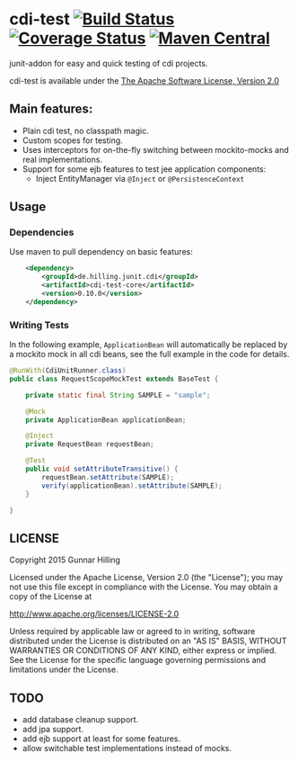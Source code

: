 cdi-test [![Build Status](https://travis-ci.org/guhilling/cdi-test.svg?branch=master)](https://travis-ci.org/guhilling/cdi-test) [![Coverage Status](https://coveralls.io/repos/guhilling/cdi-test/badge.svg)](https://coveralls.io/r/guhilling/cdi-test) [![Maven Central](https://maven-badges.herokuapp.com/maven-central/de.hilling.junit.cdi/cdi-test/badge.svg)](https://maven-badges.herokuapp.com/maven-central/de.hilling.junit.cdi/cdi-test)
========

junit-addon for easy and quick testing of cdi projects.

cdi-test is available under the [The Apache Software License, Version 2.0](http://www.apache.org/licenses/LICENSE-2.0.txt)


## Main features:

* Plain cdi test, no classpath magic.
* Custom scopes for testing.
* Uses interceptors for on-the-fly switching between mockito-mocks and real implementations.
* Support for some ejb features to test jee application components:
    * Inject EntityManager via ``@Inject`` or ``@PersistenceContext``

## Usage

### Dependencies

Use maven to pull dependency on basic features:

```xml
    <dependency>
        <groupId>de.hilling.junit.cdi</groupId>
        <artifactId>cdi-test-core</artifactId>
        <version>0.10.0</version>
    </dependency>
```

### Writing Tests

In the following example, `ApplicationBean` will automatically be replaced by a mockito mock in all cdi
beans, see the full example in the code for details.

```java
@RunWith(CdiUnitRunner.class)
public class RequestScopeMockTest extends BaseTest {

    private static final String SAMPLE = "sample";

    @Mock
    private ApplicationBean applicationBean;

    @Inject
    private RequestBean requestBean;

    @Test
    public void setAttributeTransitive() {
        requestBean.setAttribute(SAMPLE);
        verify(applicationBean).setAttribute(SAMPLE);
    }

}

```

## LICENSE

 Copyright 2015 Gunnar Hilling

   Licensed under the Apache License, Version 2.0 (the "License");
   you may not use this file except in compliance with the License.
   You may obtain a copy of the License at

   http://www.apache.org/licenses/LICENSE-2.0

   Unless required by applicable law or agreed to in writing, software
   distributed under the License is distributed on an "AS IS" BASIS,
   WITHOUT WARRANTIES OR CONDITIONS OF ANY KIND, either express or implied.
   See the License for the specific language governing permissions and
   limitations under the License.


## TODO

* add database cleanup support.
* add jpa support.
* add ejb support at least for some features.
* allow switchable test implementations instead of mocks.